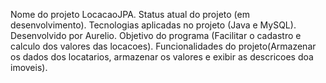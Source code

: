 Nome do projeto LocacaoJPA.
Status atual do projeto (em desenvolvimento).
Tecnologias aplicadas no projeto (Java e MySQL).
Desenvolvido por Aurelio.
Objetivo do programa (Facilitar o cadastro e calculo dos  valores das locacoes).
Funcionalidades do projeto(Armazenar os dados dos locatarios, armazenar os valores e exibir as descricoes doa imoveis).
